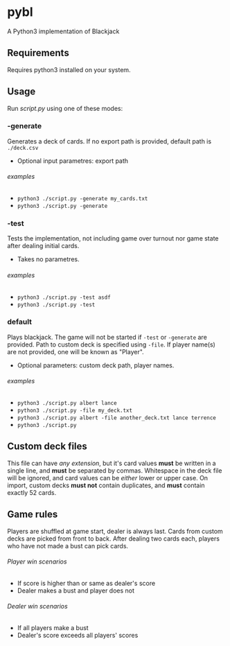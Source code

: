 # pybl
A Python3 implementation of Blackjack

## Requirements
Requires python3 installed on your system.

## Usage
Run *script.py* using one of these modes:
### -generate
Generates a deck of cards.
If no export path is provided, default path is `./deck.csv`
* Optional input parametres: export path
###### examples
* `python3 ./script.py -generate my_cards.txt`
* `python3 ./script.py -generate`

### -test
Tests the implementation, not including game over turnout nor game state after dealing initial cards.
* Takes no parametres.
###### examples
* `python3 ./script.py -test asdf`
* `python3 ./script.py -test`

### default
Plays blackjack. The game will not be started if `-test` or `-generate` are provided.
Path to custom deck is specified using `-file`.
If player name(s) are not provided, one will be known as "Player".
* Optional parameters: custom deck path, player names.

###### examples
* `python3 ./script.py albert lance`
* `python3 ./script.py -file my_deck.txt`
* `python3 ./script.py albert -file another_deck.txt lance terrence`
* `python3 ./script.py`

## Custom deck files
This file can have *any extension*, but it's card values **must** be written in a single line, and **must** be separated by commas.
Whitespace in the deck file will be ignored, and card values can be *either* lower or upper case.
On import, custom decks **must not** contain duplicates, and **must** contain exactly 52 cards.

## Game rules
Players are shuffled at game start, dealer is always last.
Cards from custom decks are picked from front to back.
After dealing two cards each, players who have not made a bust can pick cards.
###### Player win scenarios
* If score is higher than or same as dealer's score
* Dealer makes a bust and player does not
###### Dealer win scenarios
* If all players make a bust
* Dealer's score exceeds all players' scores
